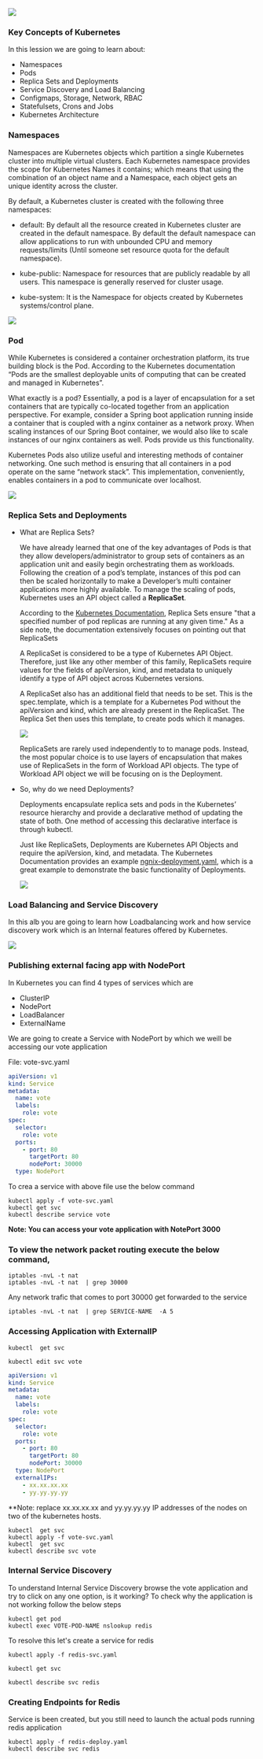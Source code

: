 <img src="../images/c4logo.png">

### Key Concepts of Kubernetes
In this lession we are going to learn about:
- Namespaces
- Pods
- Replica Sets and Deployments
- Service Discovery and Load Balancing
- Configmaps, Storage, Network, RBAC
- Statefulsets, Crons and Jobs
- Kubernetes Architecture

### Namespaces
Namespaces are Kubernetes objects which partition a single Kubernetes cluster into multiple virtual clusters. Each Kubernetes namespace provides the scope for Kubernetes Names it contains; which means that using the combination of an object name and a Namespace, each object gets an unique identity across the cluster.

By default, a Kubernetes cluster is created with the following three namespaces:

- default: By default all the resource created in Kubernetes cluster are created in the default namespace. By default the default namespace can allow applications to run with unbounded CPU and memory requests/limits (Until someone set resource quota for the default namespace).

- kube-public: Namespace for resources that are publicly readable by all users. This namespace is generally reserved for cluster usage.

- kube-system: It is the Namespace for objects created by Kubernetes systems/control plane.

<img src="../images/namespaces.png">

### Pod
While Kubernetes is considered a container orchestration platform, its true building block is the Pod. According to the Kubernetes documentation “Pods are the smallest deployable units of computing that can be created and managed in Kubernetes”.

What exactly is a pod? Essentially, a pod is a layer of encapsulation for a set containers that are typically co-located together from an application perspective. For example, consider a Spring boot application running inside a container that is coupled with a nginx container as a network proxy. When scaling instances of our Spring Boot container, we would also like to scale instances of our nginx containers as well. Pods provide us this functionality.

Kubernetes Pods also utilize useful and interesting methods of container networking. One such method is ensuring that all containers in a pod operate on the same “network stack”. This implementation, conveniently, enables containers in a pod to communicate over localhost.

<img src="../images/Pod_Container_Network.png">

### Replica Sets and Deployments
* What are Replica Sets?

    We have already learned that one of the key advantages of Pods is that they allow developers/administrator to group sets of containers as an application unit and easily begin orchestrating them as workloads. Following the creation of a pod’s template, instances of this pod can then be scaled horizontally to make a Developer’s multi container applications more highly available. To manage the scaling of pods, Kubernetes uses an API object called a **ReplicaSet**.

    According to the [Kubernetes Documentation](https://kubernetes.io/docs/concepts/workloads/controllers/replicaset/), Replica Sets ensure "that a specified number of pod replicas are running at any given time." As a side note, the documentation extensively focuses on pointing out that ReplicaSets

    A ReplicaSet is considered to be a type of Kubernetes API Object. Therefore, just like any other member of this family, ReplicaSets require values for the fields of apiVersion, kind, and metadata to uniquely identify a type of API object across Kubernetes versions.

    A ReplicaSet also has an additional field that needs to be set. This is the spec.template, which is a template for a Kubernetes Pod without the apiVersion and kind, which are already present in the ReplicaSet. The Replica Set then uses this template, to create pods which it manages.

    <img src="../images/ReplicaSet.png">

    ReplicaSets are rarely used independently to to manage pods. Instead, the most popular choice is to use layers of encapsulation that makes use of ReplicaSets in the form of Workload API objects. The type of Workload API object we will be focusing on is the Deployment.

* So, why do we need Deployments?

    Deployments encapsulate replica sets and pods in the Kubernetes’ resource hierarchy and provide a declarative method of updating the state of both. One method of accessing this declarative interface is through kubectl.

    Just like ReplicaSets, Deployments are Kubernetes API Objects and require the apiVersion, kind, and metadata. The Kubernetes Documentation provides an example [ngnix-deployment.yaml](https://kubernetes.io/docs/concepts/workloads/controllers/deployment/), which is a great example to demonstrate the basic functionality of Deployments.

    <img src="../images/Deployment.png">



### Load Balancing and Service Discovery
In this alb you are going to learn how Loadbalancing work and how service discovery work which is an Internal features offered by Kubernetes.

<img src="images/service-discovery.png">

### Publishing external facing app with NodePort
In Kubernetes you can find 4 types of services which are

  * ClusterIP
  * NodePort
  * LoadBalancer
  * ExternalName
  
  We are going to create a Service with NodePort by which we weill be accessing our vote application
  
  File: vote-svc.yaml
  
```yaml
apiVersion: v1
kind: Service
metadata:
  name: vote
  labels:
    role: vote
spec:
  selector:
    role: vote
  ports:
    - port: 80
      targetPort: 80
      nodePort: 30000
  type: NodePort
```
  
  To crea a service with above file use the below command
  
  ```
kubectl apply -f vote-svc.yaml
kubectl get svc
kubectl describe service vote
```

**Note: You can access your vote application with NotePort 3000**

### To view the network packet routing execute the below command,
```
iptables -nvL -t nat  
iptables -nvL -t nat  | grep 30000
```
Any network trafic that comes to port 30000 get forwarded to the service

```
iptables -nvL -t nat  | grep SERVICE-NAME  -A 5
```

### Accessing Application with ExternalIP
```
kubectl  get svc

kubectl edit svc vote
```
```yaml
apiVersion: v1
kind: Service
metadata:
  name: vote
  labels:
    role: vote
spec:
  selector:
    role: vote
  ports:
    - port: 80
      targetPort: 80
      nodePort: 30000
  type: NodePort
  externalIPs:
    - xx.xx.xx.xx
    - yy.yy.yy.yy
```
**Note: replace xx.xx.xx.xx and yy.yy.yy.yy IP addresses of the nodes on two of the kubernetes hosts.

```
kubectl  get svc
kubectl apply -f vote-svc.yaml
kubectl  get svc
kubectl describe svc vote
```

### Internal Service Discovery
To understand Internal Service Discovery browse the vote application and try to click on any one option, is it working? 
To check why the application is not working follow the below steps

```
kubectl get pod
kubectl exec VOTE-POD-NAME nslookup redis
```
To resolve this let's create a service for redis

```
kubectl apply -f redis-svc.yaml

kubectl get svc

kubectl describe svc redis
```

### Creating Endpoints for Redis
Service is been created, but you still need to launch the actual pods running redis application

```
kubectl apply -f redis-deploy.yaml
kubectl describe svc redis
```

